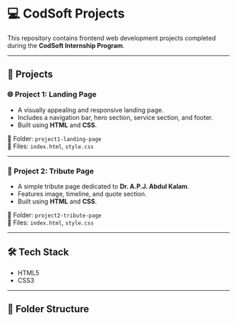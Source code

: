 # 💻 CodSoft Projects

This repository contains frontend web development projects completed during the **CodSoft Internship Program**.

---

## 🚀 Projects

### 🌐 Project 1: Landing Page

- A visually appealing and responsive landing page.
- Includes a navigation bar, hero section, service section, and footer.
- Built using **HTML** and **CSS**.

📁 Folder: `project1-landing-page`  
📄 Files: `index.html`, `style.css`

---

### 🎨 Project 2: Tribute Page

- A simple tribute page dedicated to **Dr. A.P.J. Abdul Kalam**.
- Features image, timeline, and quote section.
- Built using **HTML** and **CSS**.

📁 Folder: `project2-tribute-page`  
📄 Files: `index.html`, `style.css`

---

## 🛠️ Tech Stack

- HTML5
- CSS3

---

## 📂 Folder Structure


